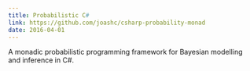 ```yaml
---
title: Probabilistic C#
link: https://github.com/joashc/csharp-probability-monad
date: 2016-04-01
---
```


A monadic probabilistic programming framework for Bayesian modelling and inference in C#.

